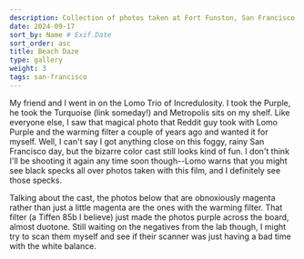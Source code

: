 ```yaml
---
description: Collection of photos taken at Fort Funston, San Francisco. Photos were shot with my Konica Autoreflex TC and a Konica AR 50mm/1.7 lens. Film was Lomo Purple. Some of the shots used an 85b warming filter.
date: 2024-09-17
sort_by: Name # Exif.Date
sort_order: asc
title: Beach Daze
type: gallery
weight: 3
tags: san-francisco
---
```


My friend and I went in on the Lomo Trio of Incredulosity. I took the Purple, he took the Turquoise (link someday!) and Metropolis sits on my shelf. Like everyone else, I saw that magical photo that Reddit guy took with Lomo Purple and the warming filter a couple of years ago and wanted it for myself. Well, I can't say I got anything close on this foggy, rainy San Francisco day, but the bizarre color cast still looks kind of fun. I don't think I'll be shooting it again any time soon though--Lomo warns that you might see black specks all over photos taken with this film, and I definitely see those specks.

Talking about the cast, the photos below that are obnoxiously magenta rather than just a little magenta are the ones with the warming filter. That filter (a Tiffen 85b I believe) just made the photos purple across the board, almost duotone. Still waiting on the negatives from the lab though, I might try to scan them myself and see if their scanner was just having a bad time with the white balance.